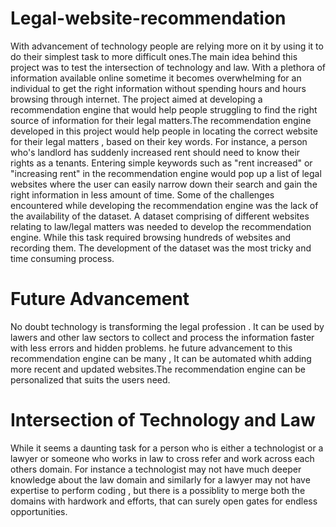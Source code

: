 # Legal-website-recommendation
 With advancement of technology people are relying more on it by using it to do their simplest task to more difficult ones.The main idea behind this project was to test the intersection of technology and law. With a plethora of information available online sometime it becomes overwhelming for an individual to get the right information without spending hours and hours browsing through internet. The project aimed at developing a recommendation engine that would help people struggling to find the right source of information for their legal matters.The recommendation engine developed in this project would help people in locating the correct website for their legal matters , based on their key words. For instance, a person who's landlord has suddenly increased rent should need to know their rights as a tenants. Entering simple keywords such as "rent increased" or "increasing rent" in the recommendation engine would pop up a list of legal websites where the user can easily narrow down their search and gain the right information in less amount of time.
 Some of the challenges encountered while developing the recommendation engine was the lack of the availability of the dataset. A dataset comprising of different websites relating to law/legal matters was needed to develop the recommendation engine. While this task required browsing hundreds of websites and recording them.
The development of the dataset was the most tricky and time consuming process.

# Future Advancement
No doubt technology is transforming the legal profession . It can be used by lawers and other law sectors to collect and  process the information faster with less errors and hidden problems. he future advancement to this recommendation engine can be many , It can be automated whith adding more recent and updated websites.The recommendation engine can be personalized that suits the users need.

# Intersection of Technology and Law
While it seems a daunting task for a person who is either a technologist or a lawyer or someone who works in law to cross refer and work across each others domain. For instance a technologist may not have much deeper knowledge about the law domain and similarly for a lawyer may not have expertise to perform coding , but there is a possiblity to merge both the domains with hardwork and efforts, that can surely open gates for endless opportunities.
